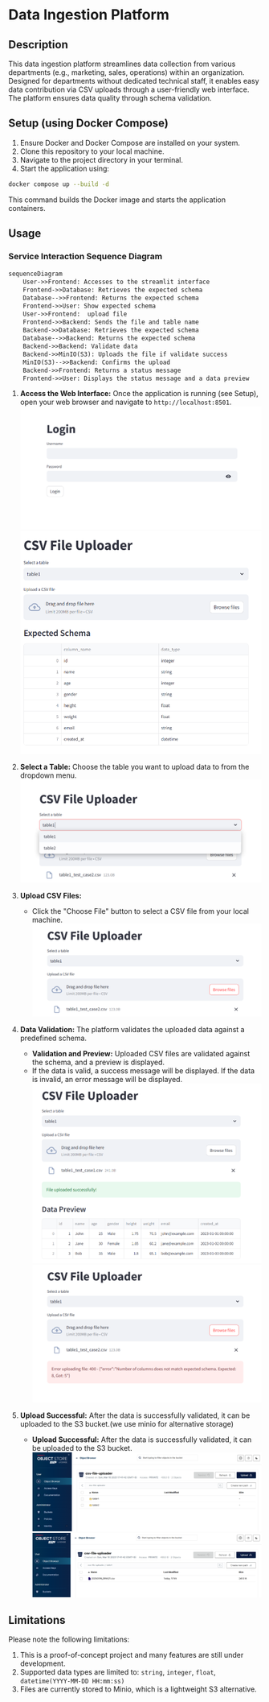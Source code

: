 # Data Ingestion Platform

## Description
This data ingestion platform streamlines data collection from various departments (e.g., marketing, sales, operations) within an organization. Designed for departments without dedicated technical staff, it enables easy data contribution via CSV uploads through a user-friendly web interface. The platform ensures data quality through schema validation.

## Setup (using Docker Compose)

1. Ensure Docker and Docker Compose are installed on your system.
2. Clone this repository to your local machine.
3. Navigate to the project directory in your terminal.
4. Start the application using:

```bash
docker compose up --build -d
```

This command builds the Docker image and starts the application containers.

## Usage

### Service Interaction Sequence Diagram

```mermaid
sequenceDiagram
    User->>Frontend: Accesses to the streamlit interface
    Frontend->>Database: Retrieves the expected schema
    Database-->>Frontend: Returns the expected schema
    Frontend->>User: Show expected schema
    User->>Frontend:  upload file
    Frontend->>Backend: Sends the file and table name
    Backend->>Database: Retrieves the expected schema
    Database-->>Backend: Returns the expected schema
    Backend->>Backend: Validate data
    Backend->>MinIO(S3): Uploads the file if validate success
    MinIO(S3)-->>Backend: Confirms the upload
    Backend->>Frontend: Returns a status message
    Frontend->>User: Displays the status message and a data preview
```

1.  **Access the Web Interface:** Once the application is running (see Setup), open your web browser and navigate to `http://localhost:8501`.
    ![Login_page](/docs/img/Login_page.PNG)
    ![show_expect_schema](/docs/img/show_expect_schema.PNG)

2.  **Select a Table:** Choose the table you want to upload data to from the dropdown menu.
    ![different_tables](/docs/img/different_tables.PNG)

3.  **Upload CSV Files:**
    *   Click the "Choose File" button to select a CSV file from your local machine.
    ![upload_csv](/docs/img/upload_csv.PNG)

4.  **Data Validation:** The platform validates the uploaded data against a predefined schema.
    *   **Validation and Preview:** Uploaded CSV files are validated against the schema, and a preview is displayed.
    *   If the data is valid, a success message will be displayed. If the data is invalid, an error message will be displayed.
        ![success_upload](/docs/img/success_upload.PNG)
        ![Failed_upload](/docs/img/Failed_upload.PNG)
5.  **Upload Successful:** After the data is successfully validated, it can be uploaded to the S3 bucket.(we use minio for alternative storage)
    *   **Upload Successful:** After the data is successfully validated, it can be uploaded to the S3 bucket.
    ![upload_s3](/docs/img/upload_s3.PNG)
    ![table1_data](/docs/img/table1_data.PNG)
## Limitations

Please note the following limitations:

1. This is a proof-of-concept project and many features are still under development.
2. Supported data types are limited to: `string`, `integer`, `float`, `datetime(YYYY-MM-DD HH:mm:ss)`
3. Files are currently stored to Minio, which is a lightweight S3 alternative.
